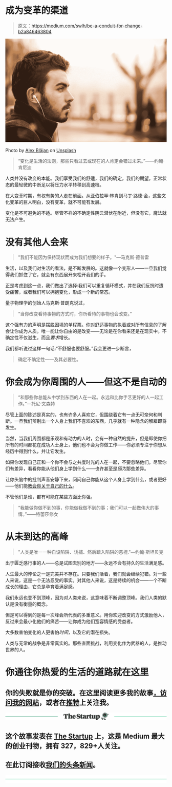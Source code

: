 # 成为变革的渠道

> 原文：<https://medium.com/swlh/be-a-conduit-for-change-b2a846463804>

![](img/4f8d79ca8298ed8fda992891fa7d3e3d.png)

Photo by [Alex Blăjan](https://unsplash.com/@alexb?utm_source=medium&utm_medium=referral) on [Unsplash](https://unsplash.com?utm_source=medium&utm_medium=referral)

> “变化是生活的法则，那些只看过去或现在的人肯定会错过未来。”——约翰·肯尼迪

人类并没有改变的本能。我们享受我们的舒适，我们的确定，我们的期望。正常状态的最轻微的中断足以将压力水平转移到高速档。

在大变革时期，有权有势的人走在前面。从亚伯拉罕·林肯到马丁·路德·金，这些文化变革的巨人明白，没有变革，就不可能有发展。

变化是不可避免的不适。尽管不祥的不确定性阴云潜伏在附近，但没有它，魔法就无法产生。

# 没有其他人会来

> "我们不能因为保持现状而成为我们想要的样子。"—马克斯·德普雷

生活，以及我们对生活的看法，是不断发展的。这就像一个变形人——一旦我们觉得我们抓住了它，就会有东西展开来松开我们的手。

正是考虑到这一点，我们做出了选择:我们可以重复循环模式，并在我们反抗时遭受痛苦，或者我们可以拥抱变化，形成一个新的常态。

量子物理学的创始人马克斯·普朗克说过，

> “当你改变看待事物的方式时，你所看待的事物也会改变。”

这个强有力的声明是摆脱困境的单程票。你对舒适事物的执着或对所有信息的了解会让你成为人质。唯一能让你自由的是改变——无论是在你看来还是在现实中。不确定性不仅滋生，而且*要求*增长。

我们都听说过这样一句话:“不舒服也要舒服。”我会更进一步断言，

> 确定不确定性——及其必要性。

# 你会成为你周围的人——但这不是自动的

> “和那些你总能从中学到东西的人在一起。永远和比你手艺更好的人一起工作。”—托尼·文森特

尽管上面的陈述是真实的，也有许多人喜欢它，但围绕着它有一点无可奈何和判断。一旦我们辨别出一个人身上我们不喜欢的东西，几乎就有一种隐含的解雇即将发生。

当然，当我们周围都是乐观和有动力的人时，会有一种自然的提升，但是即使你把所有的时间都花在成功人士身上，他们也不会为你做工作——你必须专注于你想从经历中得到什么，并让它发生。

如果你发现自己正和一个你不会与之共度时光的人在一起，不要忽略他们。尽管你们有差异，看看你能从他们身上学到什么——也许甚至是*因为*那些差异。

让你头脑中的批判声音安静下来，问问自己你能从这个人身上学到什么，或者更好——他们能[教会你关于自己的什么](https://byrslf.co/the-mirror-effect-51da8150dd7c)。

不管他们是谁，都有可能在某些方面比你强。

> “我能做你做不到的事，你能做我做不到的事；我们可以一起做伟大的事情。”——特蕾莎修女

# 从未到达的高峰

> "人类是唯一一种自设陷阱、诱捕、然后踏入陷阱的恶棍."—约翰·斯坦贝克

出于匮乏感行事的人——总是试图去别的地方——永远不会有持久的生活满足感。

人生最大的悖论之一是完美并不存在。只要我们活着，我们就会继续犯错。对一些人来说，这是一个无法忍受的事实。对其他人来说，这是持续的机会——一个不断成长的理由，它总是孕育着满足感。

我们永远也登不到顶峰，因为对人类来说，这意味着不断调整顶峰。我们人类的默认是没有衡量的概念。

但是可以得到的是每一次峰会所代表的多重意义。用你欢迎改变的方式激励他人，反过来会最小化他们的痛苦——让你成为他们宽容情感的受益者。

大多数害怕变化的人更害怕*时间*，以及它的潜在损失。

人类与无常的战争是非常真实的。那些直面挑战，利用变化作为武器的人，是推动世界的人。

# 你通往你热爱的生活的道路就在这里

## 你的失败就是你的突破。在这里阅读更多我的故事[，访问我的](/@DanielJWhalen)[网站](http://www.danieljwhalen.com)，或者在[推特](https://mobile.twitter.com/DanielJWhalen)上关注我。

[![](img/308a8d84fb9b2fab43d66c117fcc4bb4.png)](https://medium.com/swlh)

## 这个故事发表在 [The Startup](https://medium.com/swlh) 上，这是 Medium 最大的创业刊物，拥有 327，829+人关注。

## 在此订阅接收[我们的头条新闻](http://growthsupply.com/the-startup-newsletter/)。

[![](img/b0164736ea17a63403e660de5dedf91a.png)](https://medium.com/swlh)